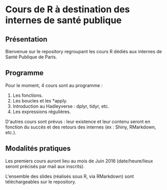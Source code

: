 Cours de R à destination des internes de santé publique
================

Présentation
------------

Bienvenue sur le repository regroupant les cours R dédiés aux internes de Santé Publique de Paris.

Programme
---------

Pour le moment, 4 cours sont au programme :

1.  Les fonctions.
2.  Les boucles et les \*apply.
3.  Introduction au Hadleyverse : dplyr, tidyr, etc.
4.  Les expressions régulières.

D'autres cours sont prévus : leur existence et leur contenu seront en fonction du succès et des retours des internes (ex : Shiny, RMarkdown, etc.).

Modalités pratiques
-------------------

Les premiers cours auront lieu au mois de Juin 2016 (date/heure/lieux seront précisés par mail aux inscrits).

L'ensemble des slides (réalisés sous R, via RMarkdown) sont téléchargeables sur le repository.
